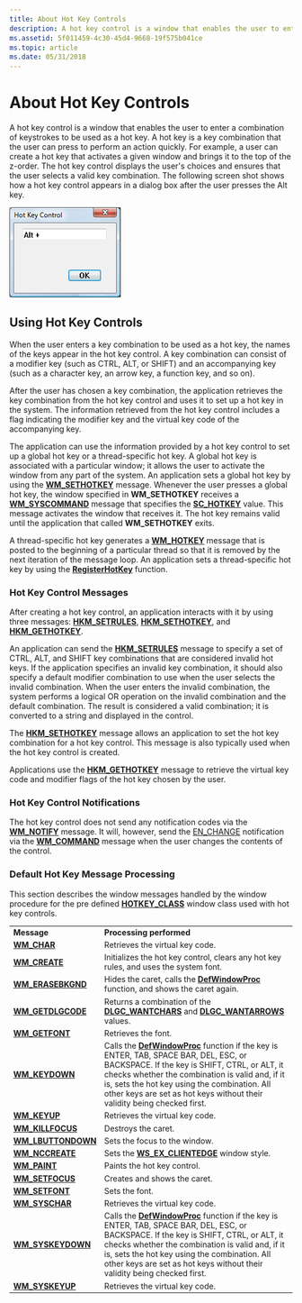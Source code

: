 ```yaml
---
title: About Hot Key Controls
description: A hot key control is a window that enables the user to enter a combination of keystrokes to be used as a hot key.
ms.assetid: 5f011459-4c30-45d4-9668-19f575b041ce
ms.topic: article
ms.date: 05/31/2018
---
```


# About Hot Key Controls

A hot key control is a window that enables the user to enter a combination of keystrokes to be used as a hot key. A hot key is a key combination that the user can press to perform an action quickly. For example, a user can create a hot key that activates a given window and brings it to the top of the z-order. The hot key control displays the user's choices and ensures that the user selects a valid key combination. The following screen shot shows how a hot key control appears in a dialog box after the user presses the Alt key.

![screen shot of a dialog box that contains a hot key control](images/hotkey.png)

## Using Hot Key Controls

When the user enters a key combination to be used as a hot key, the names of the keys appear in the hot key control. A key combination can consist of a modifier key (such as CTRL, ALT, or SHIFT) and an accompanying key (such as a character key, an arrow key, a function key, and so on).

After the user has chosen a key combination, the application retrieves the key combination from the hot key control and uses it to set up a hot key in the system. The information retrieved from the hot key control includes a flag indicating the modifier key and the virtual key code of the accompanying key.

The application can use the information provided by a hot key control to set up a global hot key or a thread-specific hot key. A global hot key is associated with a particular window; it allows the user to activate the window from any part of the system. An application sets a global hot key by using the [**WM\_SETHOTKEY**](https://docs.microsoft.com/windows/desktop/inputdev/wm-sethotkey) message. Whenever the user presses a global hot key, the window specified in **WM\_SETHOTKEY** receives a [**WM\_SYSCOMMAND**](https://docs.microsoft.com/windows/desktop/menurc/wm-syscommand) message that specifies the [**SC\_HOTKEY**](https://docs.microsoft.com/windows/desktop/inputdev/wm-sethotkey) value. This message activates the window that receives it. The hot key remains valid until the application that called **WM\_SETHOTKEY** exits.

A thread-specific hot key generates a [**WM\_HOTKEY**](https://docs.microsoft.com/windows/desktop/inputdev/wm-hotkey) message that is posted to the beginning of a particular thread so that it is removed by the next iteration of the message loop. An application sets a thread-specific hot key by using the [**RegisterHotKey**](https://docs.microsoft.com/windows/desktop/api/winuser/nf-winuser-registerhotkey) function.

### Hot Key Control Messages

After creating a hot key control, an application interacts with it by using three messages: [**HKM\_SETRULES**](hkm-setrules.md), [**HKM\_SETHOTKEY**](hkm-sethotkey.md), and [**HKM\_GETHOTKEY**](hkm-gethotkey.md).

An application can send the [**HKM\_SETRULES**](hkm-setrules.md) message to specify a set of CTRL, ALT, and SHIFT key combinations that are considered invalid hot keys. If the application specifies an invalid key combination, it should also specify a default modifier combination to use when the user selects the invalid combination. When the user enters the invalid combination, the system performs a logical OR operation on the invalid combination and the default combination. The result is considered a valid combination; it is converted to a string and displayed in the control.

The [**HKM\_SETHOTKEY**](hkm-sethotkey.md) message allows an application to set the hot key combination for a hot key control. This message is also typically used when the hot key control is created.

Applications use the [**HKM\_GETHOTKEY**](hkm-gethotkey.md) message to retrieve the virtual key code and modifier flags of the hot key chosen by the user.

### Hot Key Control Notifications

The hot key control does not send any notification codes via the [**WM\_NOTIFY**](wm-notify.md) message. It will, however, send the [EN\_CHANGE](en-change.md) notification via the [**WM\_COMMAND**](https://docs.microsoft.com/windows/desktop/menurc/wm-command) message when the user changes the contents of the control.

### Default Hot Key Message Processing

This section describes the window messages handled by the window procedure for the pre defined [**HOTKEY\_CLASS**](common-control-window-classes.md) window class used with hot key controls.



|                                                |                                                                                                                                                                                                                                                                                                                                               |
|------------------------------------------------|-----------------------------------------------------------------------------------------------------------------------------------------------------------------------------------------------------------------------------------------------------------------------------------------------------------------------------------------------|
| **Message**                                    | **Processing performed**                                                                                                                                                                                                                                                                                                                      |
| [**WM\_CHAR**](https://docs.microsoft.com/windows/desktop/inputdev/wm-char)               | Retrieves the virtual key code.                                                                                                                                                                                                                                                                                                               |
| [**WM\_CREATE**](https://docs.microsoft.com/windows/desktop/winmsg/wm-create)             | Initializes the hot key control, clears any hot key rules, and uses the system font.                                                                                                                                                                                                                                                          |
| [**WM\_ERASEBKGND**](https://docs.microsoft.com/windows/desktop/winmsg/wm-erasebkgnd)     | Hides the caret, calls the [**DefWindowProc**](https://docs.microsoft.com/windows/desktop/api/winuser/nf-winuser-defwindowproca) function, and shows the caret again.                                                                                                                                                                                                                                     |
| [**WM\_GETDLGCODE**](https://docs.microsoft.com/windows/desktop/dlgbox/wm-getdlgcode)     | Returns a combination of the [**DLGC\_WANTCHARS**](https://docs.microsoft.com/windows/desktop/dlgbox/wm-getdlgcode) and [**DLGC\_WANTARROWS**](https://docs.microsoft.com/windows/desktop/dlgbox/wm-getdlgcode) values.                                                                                                                                               |
| [**WM\_GETFONT**](https://docs.microsoft.com/windows/desktop/winmsg/wm-getfont)           | Retrieves the font.                                                                                                                                                                                                                                                                                                                           |
| [**WM\_KEYDOWN**](https://docs.microsoft.com/windows/desktop/inputdev/wm-keydown)         | Calls the [**DefWindowProc**](https://docs.microsoft.com/windows/desktop/api/winuser/nf-winuser-defwindowproca) function if the key is ENTER, TAB, SPACE BAR, DEL, ESC, or BACKSPACE. If the key is SHIFT, CTRL, or ALT, it checks whether the combination is valid and, if it is, sets the hot key using the combination. All other keys are set as hot keys without their validity being checked first. |
| [**WM\_KEYUP**](https://docs.microsoft.com/windows/desktop/inputdev/wm-keyup)             | Retrieves the virtual key code.                                                                                                                                                                                                                                                                                                               |
| [**WM\_KILLFOCUS**](https://docs.microsoft.com/windows/desktop/inputdev/wm-killfocus)     | Destroys the caret.                                                                                                                                                                                                                                                                                                                           |
| [**WM\_LBUTTONDOWN**](https://docs.microsoft.com/windows/desktop/inputdev/wm-lbuttondown) | Sets the focus to the window.                                                                                                                                                                                                                                                                                                                 |
| [**WM\_NCCREATE**](https://docs.microsoft.com/windows/desktop/winmsg/wm-nccreate)         | Sets the [**WS\_EX\_CLIENTEDGE**](https://docs.microsoft.com/windows/desktop/winmsg/extended-window-styles) window style.                                                                                                                                                                                                                              |
| [**WM\_PAINT**](https://docs.microsoft.com/windows/desktop/gdi/wm-paint)                  | Paints the hot key control.                                                                                                                                                                                                                                                                                                                   |
| [**WM\_SETFOCUS**](https://docs.microsoft.com/windows/desktop/inputdev/wm-setfocus)       | Creates and shows the caret.                                                                                                                                                                                                                                                                                                                  |
| [**WM\_SETFONT**](https://docs.microsoft.com/windows/desktop/winmsg/wm-setfont)           | Sets the font.                                                                                                                                                                                                                                                                                                                                |
| [**WM\_SYSCHAR**](https://docs.microsoft.com/windows/desktop/menurc/wm-syschar)           | Retrieves the virtual key code.                                                                                                                                                                                                                                                                                                               |
| [**WM\_SYSKEYDOWN**](https://docs.microsoft.com/windows/desktop/inputdev/wm-syskeydown)   | Calls the [**DefWindowProc**](https://docs.microsoft.com/windows/desktop/api/winuser/nf-winuser-defwindowproca) function if the key is ENTER, TAB, SPACE BAR, DEL, ESC, or BACKSPACE. If the key is SHIFT, CTRL, or ALT, it checks whether the combination is valid and, if it is, sets the hot key using the combination. All other keys are set as hot keys without their validity being checked first. |
| [**WM\_SYSKEYUP**](https://docs.microsoft.com/windows/desktop/inputdev/wm-syskeyup)       | Retrieves the virtual key code.                                                                                                                                                                                                                                                                                                               |



 

 

 




